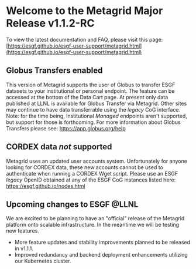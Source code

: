 # Welcome to the Metagrid Major Release v1.1.2-RC

To view the latest documentation and FAQ, please visit this page:
[https://esgf.github.io/esgf-user-support/metagrid.html](https://esgf.github.io/esgf-user-support/metagrid.html)

## Globus Transfers enabled

This version of Metagrid supports the user of Globus to transfer ESGF datasets to your institutional or personal endpoint. The feature can be accessed at the bottom of the Data Cart page. At present only data published at LLNL is available for Globus Transfer via Metagrid. Other sites may continue to have data transferrable using the _legacy_ CoG interface.
Note: for the time being, Institutional _Managed_ endpoints aren't supported, but support for those is forthcoming.
For more information about Globus Transfers please see: https://app.globus.org/help

## CORDEX data _not_ supported

Metagrid uses an updated user accounts system. Unfortunately for anyone looking for CORDEX data, these new accounts cannot be used to authenticate when running a CORDEX Wget script. Please use an ESGF _legacy_ OpenID obtained at any of the ESGF CoG instances listed here: https://esgf.github.io/nodes.html

## Upcoming changes to ESGF @LLNL

We are excited to be planning to have an "official" release of the Metagrid platform onto scalable infrastructure. In the meantime we will be testing new features.

- More feature updates and stability improvements planned to be released in v1.1.1.
- Improved redundancy and backend deployment enhancements utilizing our Kubernetes cluster.
